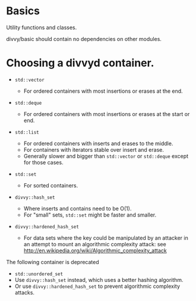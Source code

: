 # Basics

Utility functions and classes.

divvy/basic should contain no dependencies on other modules.


Choosing a divvyd container.
=============================

* `std::vector`
  * For ordered containers with most insertions or erases at the end.

* `std::deque`
  * For ordered containers with most insertions or erases at the start or end.

* `std::list`
  * For ordered containers with inserts and erases to the middle.
  * For containers with iterators stable over insert and erase.
  * Generally slower and bigger than `std::vector` or `std::deque` except for
    those cases.

* `std::set`
  * For sorted containers.

* `divvy::hash_set`
  * Where inserts and contains need to be O(1).
  * For "small" sets, `std::set` might be faster and smaller.

* `divvy::hardened_hash_set`
  * For data sets where the key could be manipulated by an attacker
    in an attempt to mount an algorithmic complexity attack:  see
    http://en.wikipedia.org/wiki/Algorithmic_complexity_attack


The following container is deprecated

* `std::unordered_set`
 * Use `divvy::hash_set` instead, which uses a better hashing algorithm.
 * Or use `divvy::hardened_hash_set` to prevent algorithmic complexity attacks.
